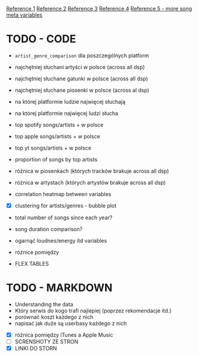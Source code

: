 [Reference 1](https://www.kaggle.com/code/kuanminhuang/spotify-data-analysis)
[Reference 2](https://www.thesocialskinny.com/comparison-of-streaming-services/)
[Reference 3](https://www.slideshare.net/slideshow/music-streaming-industry-analysis-65641415/65641415)
[Reference 4](https://en.wikipedia.org/wiki/Comparison_of_music_streaming_services)
[Reference 5 - more song meta variables](https://github.com/lorenzotinfena/spotify-music-analysis/blob/main/src/notebook.ipynb)



# TODO - CODE
- `artist_genre_comparison` dla poszczególnych platform
- najchętniej słuchani artyści w polsce (across all dsp)
- najchętniej słuchane gatunki w polsce (across all dsp)
- najchętniej słuchane piosenki w polsce (across al dsp)

- na której platformie ludzie najwięcej słuchają
- na której platformie najwięcej ludzi słucha

- top spotify songs/artists + w polsce
- top apple songs/artists + w polsce
- top yt songs/artists + w polsce

- proportion of songs by top artists

- różnica w piosenkach (których tracków brakuje across all dsp)
- różnica w artystach (których artystów brakuje across all dsp)

- correlation heatmap between variables
-  [X] clustering for artists/genres - bubble plot
- total number of songs since each year?
- song duration comparison?

- ogarnąć loudnes/energy itd variables

- różnice pomiędzy 

- FLEX TABLES



# TODO - MARKDOWN
- Understanding the data
- Który serwis do kogo trafi najlepiej (poprzez rekomendacje itd.)
- porównać koszt każdego z nich
- napisać jak duże są userbasy każdego z nich
- [X] różnica pomiędzy iTunes a Apple Music
- [ ] SCRENSHOTY ZE STRON
- [X] LINKI DO STORN